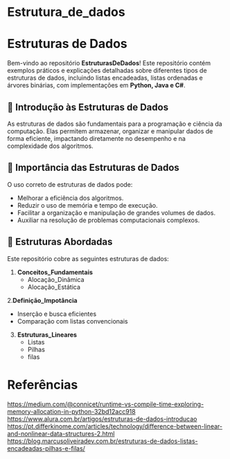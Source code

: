# Estrutura_de_dados

# Estruturas de Dados

Bem-vindo ao repositório **EstruturasDeDados**! Este repositório contém exemplos práticos e explicações detalhadas sobre diferentes tipos de estruturas de dados, incluindo listas encadeadas, listas ordenadas e árvores binárias, com implementações em **Python, Java e C#**.

## 📌 Introdução às Estruturas de Dados

As estruturas de dados são fundamentais para a programação e ciência da computação. Elas permitem armazenar, organizar e manipular dados de forma eficiente, impactando diretamente no desempenho e na complexidade dos algoritmos.

## 🎯 Importância das Estruturas de Dados

O uso correto de estruturas de dados pode:
- Melhorar a eficiência dos algoritmos.
- Reduzir o uso de memória e tempo de execução.
- Facilitar a organização e manipulação de grandes volumes de dados.
- Auxiliar na resolução de problemas computacionais complexos.

## 📂 Estruturas Abordadas

Este repositório cobre as seguintes estruturas de dados:

1. **Conceitos_Fundamentais**
   - Alocação_Dinâmica
   - Alocação_Estática

2.**Definição_Impotância**
   - Inserção e busca eficientes
   - Comparação com listas convencionais

3. **Estruturas_Lineares**
   - Listas
   - Pilhas
   - filas





# Referências

https://medium.com/@connicet/runtime-vs-compile-time-exploring-memory-allocation-in-python-32bd12acc918
https://www.alura.com.br/artigos/estruturas-de-dados-introducao
https://pt.differkinome.com/articles/technology/difference-between-linear-and-nonlinear-data-structures-2.html
https://blog.marcusoliveiradev.com.br/estruturas-de-dados-listas-encadeadas-pilhas-e-filas/

